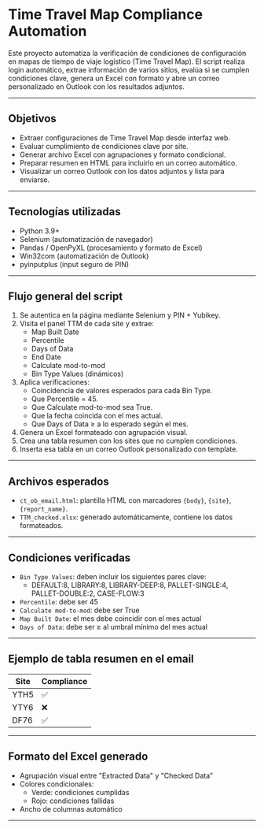 #  Time Travel Map Compliance Automation

Este proyecto automatiza la verificación de condiciones de configuración en mapas de tiempo de viaje logístico (Time Travel Map). El script realiza login automático, extrae información de varios sitios, evalúa si se cumplen condiciones clave, genera un Excel con formato y abre un correo personalizado en Outlook con los resultados adjuntos.

---

##  Objetivos

- Extraer configuraciones de Time Travel Map desde interfaz web.
- Evaluar cumplimiento de condiciones clave por site.
- Generar archivo Excel con agrupaciones y formato condicional.
- Preparar resumen en HTML para incluirlo en un correo automático.
- Visualizar un correo Outlook con los datos adjuntos y lista para enviarse.

---

##  Tecnologías utilizadas

- Python 3.9+
- Selenium (automatización de navegador)
- Pandas / OpenPyXL (procesamiento y formato de Excel)
- Win32com (automatización de Outlook)
- pyinputplus (input seguro de PIN)

---

##  Flujo general del script

1. Se autentica en la página mediante Selenium y PIN + Yubikey.
2. Visita el panel TTM de cada site y extrae:
   - Map Built Date
   - Percentile
   - Days of Data
   - End Date
   - Calculate mod-to-mod
   - Bin Type Values (dinámicos)
3. Aplica verificaciones:
   - Coincidencia de valores esperados para cada Bin Type.
   - Que Percentile = 45.
   - Que Calculate mod-to-mod sea True.
   - Que la fecha coincida con el mes actual.
   - Que Days of Data ≥ a lo esperado según el mes.
4. Genera un Excel formateado con agrupación visual.
5. Crea una tabla resumen con los sites que no cumplen condiciones.
6. Inserta esa tabla en un correo Outlook personalizado con template.

---

##  Archivos esperados

- `ct_ob_email.html`: plantilla HTML con marcadores `{body}`, `{site}`, `{report_name}`.
- `TTM_checked.xlsx`: generado automáticamente, contiene los datos formateados.

---

##  Condiciones verificadas

- `Bin Type Values`: deben incluir los siguientes pares clave:
  - DEFAULT:8, LIBRARY:8, LIBRARY-DEEP:8, PALLET-SINGLE:4, PALLET-DOUBLE:2, CASE-FLOW:3
- `Percentile`: debe ser 45
- `Calculate mod-to-mod`: debe ser True
- `Map Built Date`: el mes debe coincidir con el mes actual
- `Days of Data`: debe ser ≥ al umbral mínimo del mes actual

---

##  Ejemplo de tabla resumen en el email

| Site | Compliance |
|------|------------|
| YTH5 | ✅         |
| YTY6 | ❌         |
| DF76 | ✅         |

---

##  Formato del Excel generado

- Agrupación visual entre "Extracted Data" y "Checked Data"
- Colores condicionales:
  - Verde: condiciones cumplidas
  - Rojo: condiciones fallidas
- Ancho de columnas automático

---

